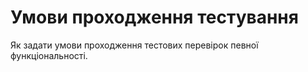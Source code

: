 # Умови проходження тестування

Як задати умови проходження тестових перевірок певної функціональності.
